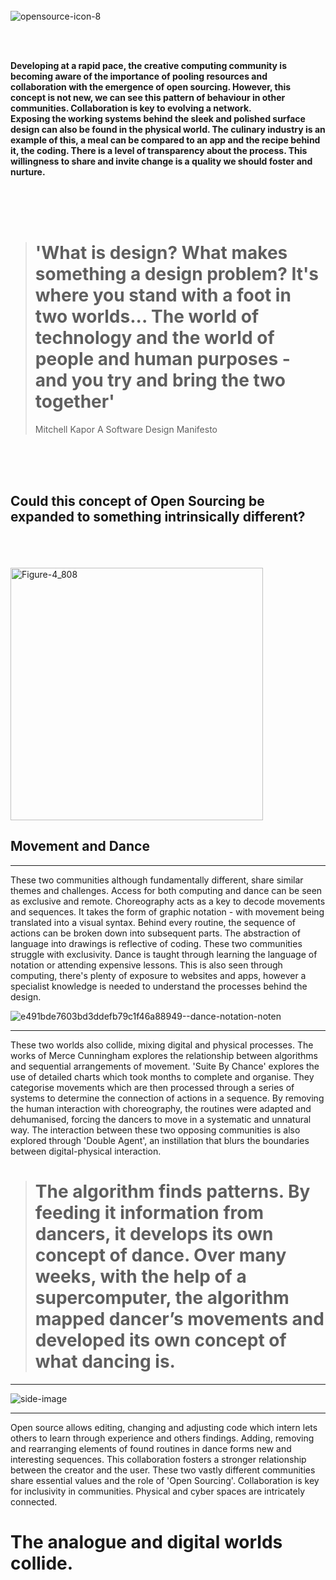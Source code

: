 
<br />
<br />
<br />



![opensource-icon-8](https://user-images.githubusercontent.com/93981347/141286678-dade3c45-e882-4bb2-a510-0395bd0e9ea0.png)

<br />
<br />


**Developing at a rapid pace, the creative computing community is becoming aware of the importance of pooling resources and collaboration with the emergence of open sourcing. However, this concept is not new, we can see this pattern of behaviour in other communities. Collaboration is key to evolving a network.
<br /> Exposing the working systems behind the sleek and polished surface design can also be found in the physical world. The culinary industry is an example of this, a meal can be compared to an app and the recipe behind it, the coding. There is a level of transparency about the process. This willingness to share and invite change is a quality we should foster and nurture.**

<br />
<br />
<br />

> # 'What is design? What makes something a design problem? It's where you stand with a foot in two worlds... The world of technology and the world of people and human purposes - and you try and bring the two together' 
> Mitchell Kapor  A Software Design Manifesto




<br />
<br />
<br />

## Could this concept of Open Sourcing be expanded to something intrinsically different?

<br />
<br />
<br />

<img width="404" alt="Figure-4_808" src="https://user-images.githubusercontent.com/93981347/141178904-a83fe8b9-88ac-4a84-a066-a1dee49d0c12.png">

## Movement and Dance
-----------

These two communities although fundamentally different, share similar themes and challenges. Access for both computing and dance can be seen as exclusive and remote. Choreography acts as a key to decode movements and sequences. It takes the form of graphic notation - with movement being translated into a visual syntax. Behind every routine, the sequence of actions can be broken down into subsequent parts. The abstraction of language into drawings is reflective of coding. These two communities struggle with exclusivity. Dance is taught through learning the language of notation or attending expensive lessons. This is also seen through computing, there's plenty of exposure to websites and apps, however a specialist knowledge is needed to understand the processes behind the design.

![e491bde7603bd3ddefb79c1f46a88949--dance-notation-noten](https://user-images.githubusercontent.com/93981347/140969190-3258f7e9-64c9-4397-809c-f495a250bdff.jpg)


>

---------------------------------------------------------------------------------------------

These two worlds also collide, mixing digital and physical processes. The works of Merce Cunningham explores the relationship between algorithms and sequential arrangements of movement. 'Suite By Chance' explores the use of detailed charts which took months to complete and organise. They categorise movements which are then processed through a series of systems to determine the connection of actions in a sequence. By removing the human interaction with choreography, the routines were adapted and dehumanised, forcing the dancers to move in a systematic and unnatural way. The interaction between these two opposing communities is also explored through 'Double Agent', an instillation that blurs the boundaries between digital-physical interaction.

> # The algorithm finds patterns. By feeding it information from dancers, it develops its own concept of dance. Over many weeks, with the help of a supercomputer, the algorithm mapped dancer’s movements and developed its own concept of what dancing is.


----------------------------------------------------------------------------------------------





![side-image](https://user-images.githubusercontent.com/93981347/140969513-d1f62525-4cda-4700-8b1f-cb6cebfc7993.png)

-----------------------------------------------------------------------------------------------


Open source allows editing, changing and adjusting code which intern lets others to learn through experience and others findings.  Adding, removing and rearranging elements of found routines in dance forms new and interesting sequences. This collaboration fosters a stronger relationship between the creator and the user. These two vastly different communities share essential values and the role of 'Open Sourcing'. Collaboration is key for inclusivity in communities. Physical and cyber spaces are intricately connected.


# The analogue and digital worlds collide.



